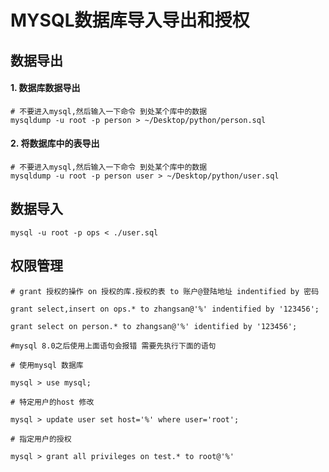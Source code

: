 # MYSQL数据库导入导出和授权



## 数据导出

#### 1. 数据库数据导出

```shell
# 不要进入mysql,然后输入一下命令 到处某个库中的数据
mysqldump -u root -p person > ~/Desktop/python/person.sql
```

#### 2. 将数据库中的表导出

```shell
# 不要进入mysql,然后输入一下命令 到处某个库中的数据
mysqldump -u root -p person user > ~/Desktop/python/user.sql
```



## 数据导入

```
mysql -u root -p ops < ./user.sql
```



## 权限管理

```mysql
# grant 授权的操作 on 授权的库.授权的表 to 账户@登陆地址 indentified by 密码

grant select,insert on ops.* to zhangsan@'%' indentified by '123456';

grant select on person.* to zhangsan@'%' identified by '123456';

#mysql 8.0之后使用上面语句会报错 需要先执行下面的语句

# 使用mysql 数据库

mysql > use mysql;

# 特定用户的host 修改

mysql > update user set host='%' where user='root';

# 指定用户的授权

mysql > grant all privileges on test.* to root@'%'
```

